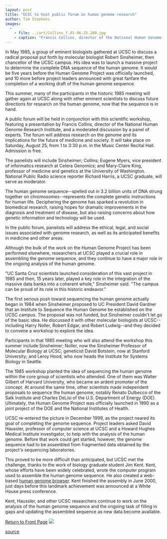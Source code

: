 ```yaml
---
layout: post
title: "UCSC to host public forum on human genome research"
author: Tim Stephens
images:
  -
    - file: ../art/Collins_f.01-06-25.180.jpg
    - caption: "Francis Collins, director of the National Human Genome Research Institute, will give the keynote speech at the forum. Photo: Courtesy of the National Human Genome Research Institute"
---
```


In May 1985, a group of eminent biologists gathered at UCSC to discuss a radical proposal put forth by molecular biologist Robert Sinsheimer, then chancellor of the UCSC campus. His idea was to launch a massive project to determine the complete DNA sequence of the human genome. It would be five years before the Human Genome Project was officially launched, and 10 more before project leaders announced with great fanfare the completion of a working draft of the human genome sequence.

This summer, many of the participants in the historic 1985 meeting will gather again at UCSC along with other eminent scientists to discuss future directions for research on the human genome, now that the sequence is in hand.  
  
A public forum will be held in conjunction with this scientific workshop, featuring a presentation by Francis Collins, director of the National Human Genome Research Institute, and a moderated discussion by a panel of experts. The forum will address research on the genome and its implications for the future of medicine and society. It will take place on Saturday, August 25, from 1 to 3:30 p.m. in the Music Center Recital Hall. Admission is free.  
  
The panelists will include Sinsheimer; Collins; Eugene Myers, vice president of informatics research at Celera Genomics; and Mary-Claire King, professor of medicine and genetics at the University of Washington. National Public Radio science reporter Richard Harris, a UCSC graduate, will serve as moderator.  
  
The human genome sequence--spelled out in 3.2 billion units of DNA strung together on chromosomes--represents the complete genetic instructions for human life. Deciphering the genome has sparked a revolution in biomedical research, raising hopes for dramatic improvements in the diagnosis and treatment of disease, but also raising concerns about how genetic information and technology will be used.   
  
In the public forum, panelists will address the ethical, legal, and social issues associated with genome research, as well as its anticipated benefits in medicine and other areas.  
  
Although the bulk of the work on the Human Genome Project has been performed elsewhere, researchers at UCSC played a crucial role in assembling the genome sequence, and they continue to have a major role in the ongoing analysis of the human genome.   
  
"UC Santa Cruz scientists launched consideration of this vast project in 1985 and then, 15 years later, played a key role in the integration of the massive data banks into a coherent whole," Sinsheimer said. "The campus can be proud of its role in this historic endeavor."  
  
The first serious push toward sequencing the human genome actually began in 1984 when Sinsheimer proposed to UC President David Gardner that an Institute to Sequence the Human Genome be established on the UCSC campus. The proposal was not funded, but Sinsheimer couldn't let go of the basic idea. He discussed it with other molecular biologists at UCSC--including Harry Noller, Robert Edgar, and Robert Ludwig--and they decided to convene a workshop to explore the idea.   
  
Participants in that 1985 meeting who will also attend the workshop this summer include Sinsheimer; Noller, now the Sinsheimer Professor of Molecular Biology at UCSC; geneticist David Botstein, now at Stanford University; and Leroy Hood, who now heads the Institute for Systems Biology in Seattle.   
  
The 1985 workshop planted the idea of sequencing the human genome within the core group of scientists who attended. One of them was Walter Gilbert of Harvard University, who became an ardent promoter of the concept. At around the same time, other scientists made independent proposals to sequence the human genome, notably Renato Dulbecco of the Salk Institute and Charles DeLisi of the U.S. Department of Energy (DOE). Ultimately, the Human Genome Project was officially launched in 1990 as a joint project of the DOE and the National Institutes of Health.   
  
UCSC re-entered the picture in December 1999, as the project neared its goal of completing the genome sequence. Project leaders asked David Haussler, professor of computer science at UCSC and a Howard Hughes Medical Institute investigator, to help with the analysis of the human genome. Before that work could get started, however, the genome sequence had to be assembled from fragmented data obtained by the project's sequencing laboratories.   
  
This proved to be more difficult than anticipated, but UCSC met the challenge, thanks to the work of biology graduate student Jim Kent. Kent, whose efforts have been widely celebrated, wrote the computer program used to assemble the human genome sequence. He also created a web-based [human genome browser][1]. Kent finished the assembly in June 2000, just days before this landmark achievement was announced at a White House press conference.  
  
Kent, Haussler, and other UCSC researchers continue to work on the analysis of the human genome sequence and the ongoing task of filling in gaps and updating the assembled sequence as new data become available.

  
[Return to Front Page][2] ![ ][3]

[1]: http://genome.ucsc.edu
[2]: ../../index.html
[3]: ../../images/trans.gif

[source](http://www1.ucsc.edu/currents/00-01/06-25/genome.html "Permalink to genome")
